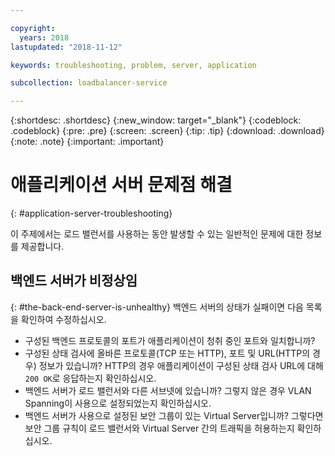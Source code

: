 ```yaml
---

copyright:
  years: 2018
lastupdated: "2018-11-12"

keywords: troubleshooting, problem, server, application

subcollection: loadbalancer-service

---
```


{:shortdesc: .shortdesc}
{:new_window: target="_blank"}
{:codeblock: .codeblock}
{:pre: .pre}
{:screen: .screen}
{:tip: .tip}
{:download: .download}
{:note: .note}
{:important: .important}

# 애플리케이션 서버 문제점 해결
{: #application-server-troubleshooting}

이 주제에서는 로드 밸런서를 사용하는 동안 발생할 수 있는 일반적인 문제에 대한 정보를 제공합니다.

## 백엔드 서버가 비정상임
{: #the-back-end-server-is-unhealthy}
백엔드 서버의 상태가 실패이면 다음 목록을 확인하여 수정하십시오.

* 구성된 백엔드 프로토콜의 포트가 애플리케이션이 청취 중인 포트와 일치합니까?
* 구성된 상태 검사에 올바른 프로토콜(TCP 또는 HTTP), 포트 및 URL(HTTP의 경우) 정보가 있습니까? HTTP의 경우 애플리케이션이 구성된 상태 검사 URL에 대해 `200 OK`로 응답하는지 확인하십시오.
* 백엔드 서버가 로드 밸런서와 다른 서브넷에 있습니까? 그렇지 않은 경우 VLAN Spanning이 사용으로 설정되었는지 확인하십시오.
* 백엔드 서버가 사용으로 설정된 보안 그룹이 있는 Virtual Server입니까? 그렇다면 보안 그룹 규칙이 로드 밸런서와 Virtual Server 간의 트래픽을 허용하는지 확인하십시오.
